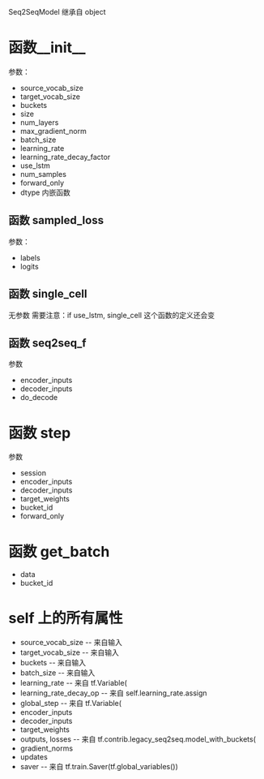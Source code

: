  Seq2SeqModel
继承自 object

# 函数__init__
参数：
* source_vocab_size
* target_vocab_size
* buckets
* size
* num_layers
* max_gradient_norm
* batch_size
* learning_rate
* learning_rate_decay_factor
* use_lstm
* num_samples
* forward_only
* dtype
内嵌函数
## 函数 sampled_loss
参数：
* labels
* logits
## 函数 single_cell
无参数
需要注意：if use_lstm, single_cell 这个函数的定义还会变
## 函数 seq2seq_f
参数
* encoder_inputs
* decoder_inputs
* do_decode

# 函数 step
参数
* session
* encoder_inputs
* decoder_inputs
* target_weights
* bucket_id
* forward_only

# 函数 get_batch
* data
* bucket_id

# self 上的所有属性
* source_vocab_size -- 来自输入
* target_vocab_size -- 来自输入
* buckets -- 来自输入
* batch_size -- 来自输入
* learning_rate -- 来自 tf.Variable(
* learning_rate_decay_op -- 来自 self.learning_rate.assign
* global_step -- 来自 tf.Variable(
* encoder_inputs 
* decoder_inputs
* target_weights
* outputs, losses -- 来自 tf.contrib.legacy_seq2seq.model_with_buckets(
* gradient_norms
* updates
* saver -- 来自 tf.train.Saver(tf.global_variables())
